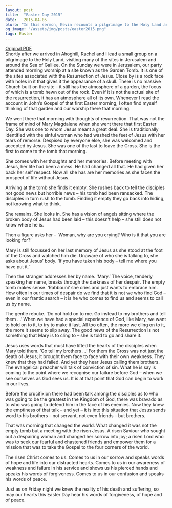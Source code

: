 ```yaml
---
layout: post
title:  "Easter Day 2015"
date:   2015-04-05
blurb: "In this sermon, Kevin recounts a pilgrimage to the Holy Land and relates it to the experience of Mary Magdalene on the first Easter Day. He emphasizes the transformative power of Jesus, as seen in Mary's life. The sermon also discusses the disciples' failures and Jesus' forgiveness, leading to the spread of the Gospel."
og_image: "/assets/img/posts/easter2015.png"
tags: Easter
---
```

[Original PDF](/assets/pdf/easter2015.pdf)    
Shortly after we arrived in Ahoghill, Rachel and I lead a small group on a pilgrimage to the Holy Land, visiting many of the sites in Jerusalem and around the Sea of Galilee. On the Sunday we were in Jerusalem, our party attended morning worship at a site known as the Garden Tomb. It is one of the sites associated with the Resurrection of Jesus. Close by is a rock face with holes in it that gives it the appearance of a skull. There is no massive Church built on the site – it still has the atmosphere of a garden, the focus of which is a tomb hewn out of the rock. Even if it is not the actual site of the resurrection, it has an atmosphere all of its own. Whenever I read the account in John’s Gospel of that first Easter morning, I often find myself thinking of that garden and our worship there that morning.

We went there that morning with thoughts of resurrection. That was not the frame of mind of Mary Magdalene when she went there that first Easter Day. She was one to whom Jesus meant a great deal. She is traditionally identified with the sinful woman who had washed the feet of Jesus with her tears of remorse. Despised by everyone else, she was welcomed and accepted by Jesus. She was one of the last to leave the Cross. She is the first to come to the tomb that morning.

She comes with her thoughts and her memories. Before meeting with Jesus, her life had been a mess. He had changed all that. He had given her back her self respect. Now all she has are her memories as she faces the prospect of life without Jesus.

Arriving at the tomb she finds it empty. She rushes back to tell the disciples not good news but horrible news – his tomb had been ransacked. The disciples in turn rush to the tomb. Finding it empty they go back into hiding, not knowing what to think.

She remains. She looks in. She has a vision of angels sitting where the broken body of Jesus had been laid – this doesn’t help – she still does not know where he is.

Then a figure asks her – ‘Woman, why are you crying? Who is it that you are looking for?’

Mary is still focussed on her last memory of Jesus as she stood at the foot of the Cross and watched him die. Unaware of who she is talking to, she asks about Jesus’ body. ‘If you have taken his body – tell me where you have put it.’

Then the stranger addresses her by name. ‘Mary.’ The voice, tenderly speaking her name, breaks through the darkness of her despair. The empty tomb makes sense. ‘Rabbouni’ she cries and just wants to embrace him. How often in our times of despair do we find that it is not we who find God – even in our frantic search – it is he who comes to find us and seems to call us by name.

The gentle rebuke. ‘Do not hold on to me. Go instead to my brothers and tell them …’ When we have had a special experience of God, like Mary, we want to hold on to it, to try to make it last. All too often, the more we cling on to it, the more it seems to slip away. The good news of the Resurrection is not something that Mary is to cling to – she is told to go and share it.

Jesus uses words that must have lifted the hearts of the disciples when Mary told them. ‘Go tell my brothers …’ For them the Cross was not just the death of Jesus; it brought them face to face with their own weakness. They knew that they had failed. And yet they hear Jesus calling them brothers. The evangelical preacher will talk of conviction of sin. What he is say is coming to the point where we recognise our failure before God – when we see ourselves as God sees us. It is at that point that God can begin to work in our lives.

Before the crucifixion there had been talk among the disciples as to who was going to be the greatest in the Kingdom of God, there was bravado as to who was going to defend him in the face of his enemies. Now they knew the emptiness of that talk – and yet – it is into this situation that Jesus sends word to his brothers – not servant, not even friends – but brothers.

That was morning that changed the world. What changed it was not the empty tomb but a meeting with the risen Jesus. A risen Saviour who sought out a despairing woman and changed her sorrow into joy; a risen Lord who was to seek our fearful and chastened friends and empower them for a mission that was to take the Gospel to the four corners of the world.

The risen Christ comes to us. Comes to us in our sorrow and speaks words of hope and life into our distracted hearts. Comes to us in our awareness of weakness and failure in his service and shows us his pierced hands and speaks his words of forgiveness. Comes to us in our confusion and speaks his words of peace.

Just as on Friday night we knew the reality of his death and suffering, so may our hearts this Easter Day hear his words of forgiveness, of hope and of peace.
